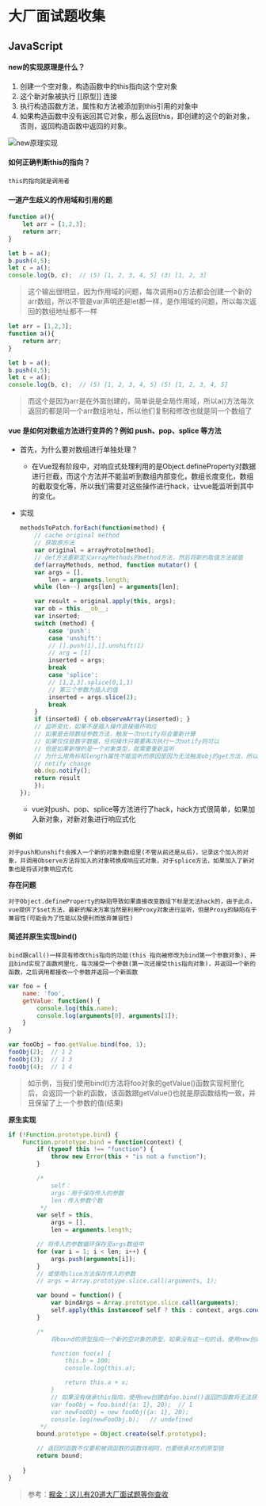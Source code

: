 <!--
 * @Description: 大厂面试题收集与解决
 * @Date: 2019-08-10 01:46:28
 * @LastEditors: phoebus
 * @LastEditTime: 2019-08-12 17:28:03
 -->
# 大厂面试题收集

## JavaScript

#### new的实现原理是什么？
	
1. 创建一个空对象，构造函数中的this指向这个空对象
2. 这个新对象被执行 [[原型]] 连接
3. 执行构造函数方法，属性和方法被添加到this引用的对象中
4. 如果构造函数中没有返回其它对象，那么返回this，即创建的这个的新对象，否则，返回构造函数中返回的对象。

![new原理实现](../../../images/面试/new实现原理.png)

#### 如何正确判断this的指向？

	this的指向就是调用者

#### 一道产生歧义的作用域和引用的题

``` js
function a(){
	let arr = [1,2,3];
	return arr;
}

let b = a();
b.push(4,5);
let c = a();
console.log(b, c);	// (5) [1, 2, 3, 4, 5] (3) [1, 2, 3]
```

> 这个输出很明显，因为作用域的问题，每次调用a()方法都会创建一个新的arr数组，所以不管是var声明还是let都一样，是作用域的问题，所以每次返回的数组地址都不一样

``` js
let arr = [1,2,3];
function a(){
	return arr;
}

let b = a();
b.push(4,5);
let c = a();
console.log(b, c);	// (5) [1, 2, 3, 4, 5] (5) [1, 2, 3, 4, 5]
```

> 而这个是因为arr是在外面创建的，简单说是全局作用域，所以a()方法每次返回的都是同一个arr数组地址，所以他们复制和修改也就是同一个数组了

#### vue 是如何对数组方法进行变异的？例如 push、pop、splice 等方法

* 首先，为什么要对数组进行单独处理？

	* 在Vue现有阶段中，对响应式处理利用的是Object.defineProperty对数据进行拦截，而这个方法并不能监听到数组内部变化，数组长度变化，数组的截取变化等，所以我们需要对这些操作进行hack，让vue能监听到其中的变化。

* 实现

	``` js
	methodsToPatch.forEach(function(method) {
		// cache original method
		// 获取原方法
		var original = arrayProto[method];
		// def方法重新定义arrayMethods的method方法，然后将新的取值方法赋值
		def(arrayMethods, method, function mutator() {
		var args = [],
			len = arguments.length;
		while (len--) args[len] = arguments[len];

		var result = original.apply(this, args);
		var ob = this.__ob__;
		var inserted;
		switch (method) {
			case 'push':
			case 'unshift':
			// [].push(1),[].unshift(1)
			// arg = [1]
			inserted = args;
			break
			case 'splice':
			// [1,2,3].splice(0,1,1)
			// 第三个参数为插入的值
			inserted = args.slice(2);
			break
		}
		if (inserted) { ob.observeArray(inserted); }
		// 监听变化，如果不是插入操作直接循环响应
		// 如果是去除数组参数方法，触发一次notify将会重新计算
		// 如果仅仅是数字数据，任何操作只需要再次执行一次notify则可以
		// 但是如果新增的是一个对象类型，就需要重新监听
		// 为什么用角标和length属性不能监听的原因是因为无法触发obj的get方法，所以没法动态监听
		// notify change
		ob.dep.notify();
		return result
		});
	});
	```

	* vue对push、pop、splice等方法进行了hack，hack方式很简单，如果加入新对象，对新对象进行响应式化
		
**例如**

	对于push和unshift会推入一个新的对象到数组里(不管从前还是从后)，记录这个加入的对象，并调用Observe方法将加入的对象转换成响应式对象，对于splice方法，如果加入了新对象也是将该对象响应式化

**存在问题**

	对于Object.defineProperty的缺陷导致如果直接改变数组下标是无法hack的，由于此点，vue提供了$set方法，最新的解决方案当然是利用Proxy对象进行监听，但是Proxy的缺陷在于兼容性(可能会为了性能以及便利而放弃兼容性)

#### 简述并原生实现bind()

	bind跟call()一样具有修改this指向的功能(this 指向被修改为bind第一个参数对象)，并且bind实现了函数柯里化，每次接受一个参数(第一次还接受this指向对象)，并返回一个新的函数，之后调用都接收一个参数并返回一个新函数

``` js
var foo = {
	name: 'foo',
	getValue: function() {
		console.log(this.name);
		console.log(arguments[0], arguments[1]);
	}
}

var fooObj = foo.getValue.bind(foo, 1);
fooObj(2);	// 1 2
fooObj(3);	// 1 3
fooObj(4);	// 1 4
```

> 如示例，当我们使用bind()方法将foo对象的getValue()函数实现柯里化后，会返回一个新的函数，该函数跟getValue()也就是原函数结构一致，并且保留了上一个参数的值(结果)

**原生实现**

``` js
if (!Function.prototype.bind) {
	Function.prototype.bind = function(context) {
		if (typeof this !== "function") {
			throw new Error(this + "is not a function");
		}

		/* 
			self：
			args：用于保存传入的参数
			len：传入参数个数
		 */
		var self = this,
			args = [],
			len = arguments.length;

		// 将传入的参数循环保存至args数组中
		for (var i = 1; i < len; i++) {
			args.push(arguments[i]);
		}
		// 或使用slice方法保存传入的参数
		// args = Array.prototype.slice.call(arguments, 1);

		var bound = function() {
			var bindArgs = Array.prototype.slice.call(arguments);
			self.apply(this instanceof self ? this : context, args.concat(bindArgs));
		}

		/* 
			将bound的原型指向一个新的空对象的原型，如果没有这一句的话，使用new创建由foo.bind()返回的函数将无法获得foo的属性和方法

			function foo(x) {
				this.b = 100;
				console.log(this.a);

				return this.a + x;
			}
			// 如果没有继承this指向，使用new创建由foo.bind()返回的函数将无法获得foo的属性和方法
			var fooObj = foo.bind({a: 1}, 20);	// 1
			var newFooObj = new fooObj({a: 1}, 20);
			console.log(newFooObj.b);	// undefined
		 */
		bound.prototype = Object.create(self.prototype);

		// 返回的函数不仅要和被调函数的函数体相同，也要继承对方的原型链
		return bound;
		
	}
}
```

> 参考：[掘金：这儿有20道大厂面试题等你查收](https://juejin.im/post/5d124a12f265da1b9163a28d)
